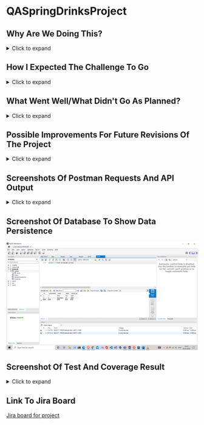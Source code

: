 # QASpringDrinksProject

## Why Are We Doing This?
<details>
<summary>Click to expand</summary>
  
This project will assess our ability to build a basic backend java service using Spring Boot to program an API with CRUD functionality.  

The program will perform operations on a MySql database in response to http requests to demonstrate our understanding of, and ability to direct, the flow of data in a manner similar to production software.  

We will also be demonstrating our wider understanding of software design through detailed project management, effective source control, thorough testing, and appropriate documentation.
</details>

## How I Expected The Challenge To Go
<details>
<summary>Click to expand</summary>
  
Thanks to what we had been taught during the course I was reasonably confident of getting the functionality of the program working - my main concerns in terms of time and complexity were the project management and testing aspects.
</details>

## What Went Well/What Didn't Go As Planned?
<details>
<summary>Click to expand</summary>
  
As I expected setting up Jira and writing the Unit and Integration tests took up the majority of time spent on the project.  

I had assumed that as MoSCoW and Acceptance Criteria seemed to standard practice they would be a default part of Jira so I hadn't counted on having to learn how to set them up myself, but once I understood a bit more on how to customize Jira it was relatively straightforward.  

Writing the unit tests took me a bit of time to get into the right mindset, there were a couple of methods I initially struggled to work out how to test, but in the end I got them all done and achieved over 95% coverage so I was pleased with that.

I was pleased and relieved when all my CRUD tests with Postman worked first time, for all I had completed all the unit and integration tests I'm still not experienced enough to "trust the process" and was convinced something would still go wrong the first time I ran the app.
</details>

## Possible Improvements For Future Revisions Of The Project
<details>
<summary>Click to expand</summary>
  
As the program is designed to accept user input (in this case via http requests) the first thing I would look to implement would be more extensive validation and exception handling, ideally with detailed feedback to the user of the problem with the data they submitted and suggestions to correct it where possible.

Even more ideal would be the creation of a front end, both to provide a user interface to submit requests rather than using postman, and also to carry out some of the data validation at source, rather than allowing invalid data to be submitted to the API in the first place.

For myself, one of the (many, many) things I will be looking to expand my knowledge on in the future is Regular Expressions so I can understand how to perform more detailed data validation, but I will also be learning more about Docker and Kubernetes so I can start to understand how I might deploy a similar project as a serverless web app.
</details>

## Screenshots Of Postman Requests And API Output
<details>
<summary>Click to expand</summary>  
![Postman Create Request](https://github.com/DanSandvig/QASpringDrinksProject/blob/main/Documentation/PostmanCreateRequest.png)
![Postman Get All Request](https://github.com/DanSandvig/QASpringDrinksProject/blob/main/Documentation/PostmanGetAllRequest.png)
![Postman Get By Id Request](https://github.com/DanSandvig/QASpringDrinksProject/blob/main/Documentation/PostmanGetByIdRequest.png)
![Postman Get By Name Request](https://github.com/DanSandvig/QASpringDrinksProject/blob/main/Documentation/PostmanGetByNameRequest.png)
![Postman Update Request](https://github.com/DanSandvig/QASpringDrinksProject/blob/main/Documentation/PostmanUpdateRequest.png)
![Postman Delete Request](https://github.com/DanSandvig/QASpringDrinksProject/blob/main/Documentation/PostmanDeleteRequest.png)
</details>

## Screenshot Of Database To Show Data Persistence
  
![MySql Database](https://github.com/DanSandvig/QASpringDrinksProject/blob/main/Documentation/MySqlDatabsePersistence.png)


## Screenshot Of Test And Coverage Result
<details>
<summary>Click to expand</summary>  
![JUnit5 Tests And Coverage](https://github.com/DanSandvig/QASpringDrinksProject/blob/main/Documentation/JUnit5TestsAndCoverage.png)
</details>

## Link To Jira Board
[Jira board for project](https://superqaadventureforce.atlassian.net/jira/software/projects/DRI/boards/3)
